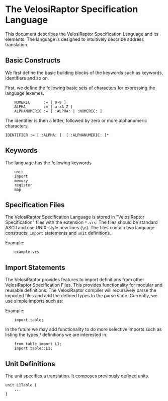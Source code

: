 # The VelosiRaptor Specification Language

This document describes the VelosiRaptor Specification Language and its
elements. The language is designed to intuitively describe address translation.


## Basic Constructs

We first define the basic building blocks of the keywords such as keywords,
identifiers and so on.

First, we define the following basic sets of characters for expressing the
language lexemes.

```
    NUMERIC      := [ 0-9 ]
    ALPHA        := [ a-zA-Z ]
    ALPHANUMERIC := [ :ALPHA: | :NUMERIC: ]
```

The identifier is then a letter, followed by zero or more alphanumeric
characters.

```
IDENTIFIER := [ :ALPHA: ]  [ :ALPHANUMERIC: ]*
```

## Keywords

The language has the following keywords

```
    unit
    import
    memory
    register
    map
```

## Specification Files

The VelosiRaptor Specification Language is stored in "VelosiRaptor Specification" files
with the extension `*.vrs`. The files should be standard ASCII and use UNIX-style new
lines (`\n`). The files contain two language constructs: `import` statements and `unit`
definitions.

Example:

```
    example.vrs
```

## Import Statements

The VelosiRaptor provides features to import definitions from other VelosiRaptor
Specification Files. This provides functionality for modular and reusable definitions.
The VelosiRaptor compiler will recursively parse the imported files and add the
defined types to the parse state. Currently, we use simple imports such as:

Example:
```
    import table;
```

In the future we may add functionality to do more selective imports such as listing
the types / definitions we are interested in.
```
    from table import L1;
    import table::L1;
```

## Unit Definitions

The unit specifies a translation. It composes previously defined units.

```
unit L1Table {
    ...
}

```